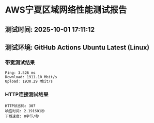 # AWS宁夏区域网络性能测试报告
## 测试时间: 2025-10-01 17:11:12
## 测试环境: GitHub Actions Ubuntu Latest (Linux)

### 带宽测试结果
```
Ping: 3.526 ms
Download: 1911.10 Mbit/s
Upload: 1930.29 Mbit/s
```

### HTTP连接测试结果
```
HTTP状态码: 307
响应时间: 2.191601秒
下载速度: 0字节/秒
```

